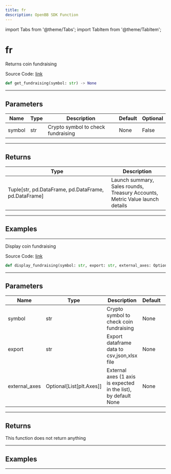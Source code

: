 ```yaml
---
title: fr
description: OpenBB SDK Function
---
```


import Tabs from '@theme/Tabs';
import TabItem from '@theme/TabItem';

# fr

<Tabs>
<TabItem value="model" label="Model" default>

Returns coin fundraising

Source Code: [link](https://github.com/OpenBB-finance/OpenBBTerminal/tree/main/openbb_terminal/cryptocurrency/due_diligence/messari_model.py#L637)

```python
def get_fundraising(symbol: str) -> None
```
---

## Parameters

| Name | Type | Description | Default | Optional |
| ---- | ---- | ----------- | ------- | -------- |
| symbol | str | Crypto symbol to check fundraising | None | False |

---

## Returns

| Type | Description |
| ---- | ----------- |
| Tuple[str, pd.DataFrame, pd.DataFrame, pd.DataFrame] | Launch summary,<br/>Sales rounds,<br/>Treasury Accounts,<br/>Metric Value launch details |

---

## Examples

---



</TabItem>
<TabItem value="view" label="View">

Display coin fundraising

Source Code: [link](https://github.com/OpenBB-finance/OpenBBTerminal/tree/main/openbb_terminal/cryptocurrency/due_diligence/messari_view.py#L639)

```python
def display_fundraising(symbol: str, export: str, external_axes: Optional[List[matplotlib.axes._axes.Axes]]) -> None
```
---

## Parameters

| Name | Type | Description | Default | Optional |
| ---- | ---- | ----------- | ------- | -------- |
| symbol | str | Crypto symbol to check coin fundraising | None | False |
| export | str | Export dataframe data to csv,json,xlsx file | None | False |
| external_axes | Optional[List[plt.Axes]] | External axes (1 axis is expected in the list), by default None | None | True |

---

## Returns

This function does not return anything

---

## Examples

---



</TabItem>
</Tabs>